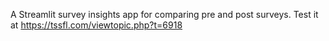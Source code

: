 A Streamlit survey insights app for comparing pre and post surveys. Test it at https://tssfl.com/viewtopic.php?t=6918
